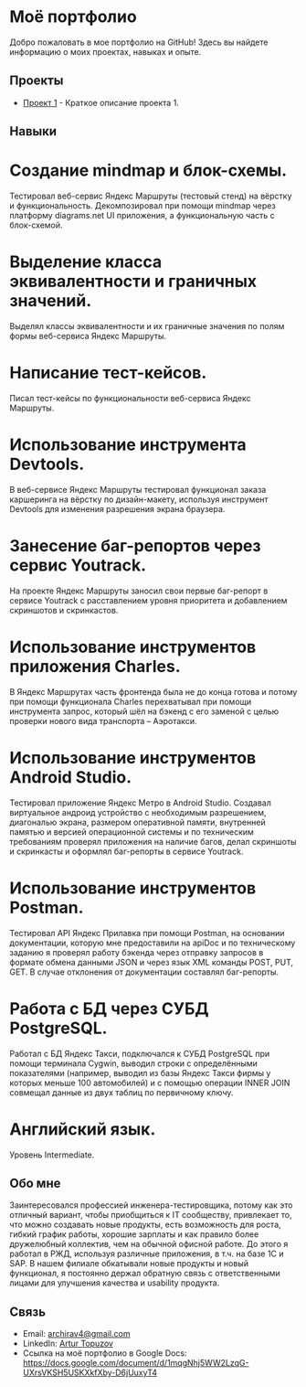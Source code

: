# Моё портфолио

Добро пожаловать в мое портфолио на GitHub! Здесь вы найдете информацию о моих проектах, навыках и опыте.

## Проекты

- [Проект 1](ссылка_на_проект_1) - Краткое описание проекта 1.

## Навыки

# Создание mindmap и блок-схемы.
Тестировал веб-сервис Яндекс Маршруты (тестовый стенд) на вёрстку и функциональность. Декомпозировал при помощи mindmap через платформу diagrams.net UI приложения, а функциональную часть с блок-схемой.

# Выделение класса эквивалентности и граничных значений.

Выделял классы эквивалентности и их граничные значения по полям формы веб-сервиса Яндекс Маршруты.

# Написание тест-кейсов.

Писал тест-кейсы по функциональности веб-сервиса Яндекс Маршруты.

# Использование инструмента Devtools.

В веб-сервисе Яндекс Маршруты тестировал функционал заказа каршеринга на вёрстку по дизайн-макету, используя инструмент Devtools для изменения разрешения экрана браузера.

# Занесение баг-репортов через сервис Youtrack.

На проекте Яндекс Маршруты заносил свои первые баг-репорт в сервисе Youtrack с расставлением уровня приоритета и добавлением скриншотов и скринкастов.

# Использование инструментов приложения Charles.

В Яндекс Маршрутах часть фронтенда была не до конца готова и потому при помощи функционала Charles перехватывал при помощи инструмента запрос, который шёл на бэкенд с его заменой с целью проверки нового вида транспорта – Аэротакси.

# Использование инструментов Android Studio.

Тестировал приложение Яндекс Метро в Android Studio. Создавал виртуальное андроид устройство с необходимым разрешением, диагональю экрана, размером оперативной памяти, внутренней памятью и версией операционной системы и по техническим требованиям проверял приложения на наличие багов, делал скриншоты и скринкасты и оформлял баг-репорты в сервисе Youtrack.

# Использование инструментов Postman.

Тестировал API Яндекс Прилавка при помощи Postman, на основании документации, которую мне предоставили на apiDoc и по техническому заданию я проверял работу бэкeнда через отправку запросов в формате обмена данными JSON и через язык XML команды POST, PUT, GET. В случае отклонения от документации составлял баг-репорты.

# Работа с БД через СУБД PostgreSQL.

Работал с БД Яндекс Такси, подключался к СУБД PostgreSQL при помощи терминала Cygwin, выводил строки с определёнными показателями (например, выводил из базы Яндекс Такси фирмы у которых меньше 100 автомобилей) и с помощью операции INNER JOIN совмещал данные из двух таблиц по первичному ключу.

# Английский язык.

Уровень Intermediate.

## Обо мне

Заинтересовался профессией инженера-тестировщика, потому как это отличный вариант, чтобы приобщиться к IT сообществу, привлекает то, что можно создавать новые продукты, есть возможность для роста, гибкий график работы, хорошие зарплаты и как правило более дружелюбный коллектив, чем на обычной офисной работе.
До этого я работал в РЖД, используя различные приложения, в т.ч. на базе 1С и SAP. В нашем филиале обкатывали новые продукты и новый функционал, я постоянно держал обратную связь с ответственными лицами для улучшения качества и usability продукта.

## Связь

- Email: archirav4@gmail.com
- LinkedIn: [Artur Topuzov](https://www.linkedin.com/in/artur-topuzov-096045273/)
- Ссылка на моё портфолио в Google Docs: https://docs.google.com/document/d/1mqgNhj5WW2LzqG-UXrsVKSH5USKXkfXby-D6jUuxyT4
